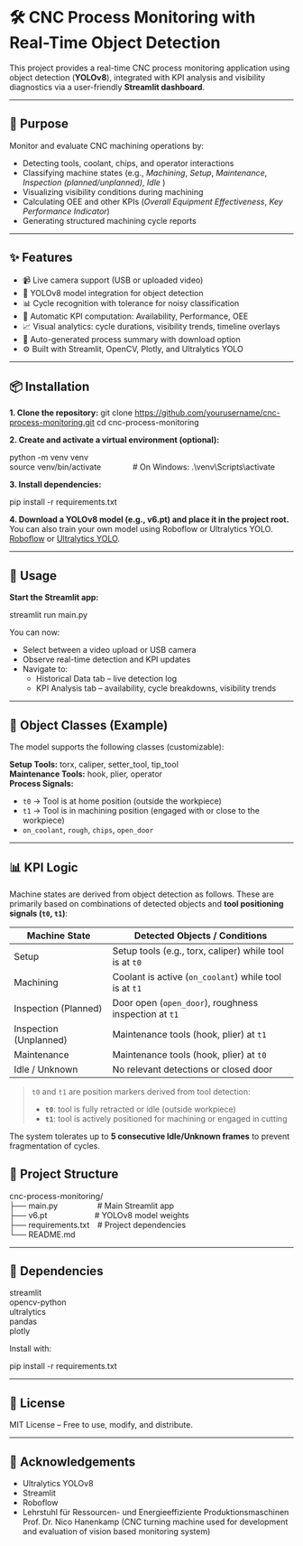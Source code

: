 # 🛠️ CNC Process Monitoring with Real-Time Object Detection

This project provides a real-time CNC process monitoring application using object detection (**YOLOv8**), integrated with KPI analysis and visibility diagnostics via a user-friendly **Streamlit dashboard**.

---

## 🎯 Purpose

Monitor and evaluate CNC machining operations by:

- Detecting tools, coolant, chips, and operator interactions  
- Classifying machine states (e.g., *Machining*, *Setup*, *Maintenance*, *Inspection (planned/unplanned)*, *Idle* )  
- Visualizing visibility conditions during machining  
- Calculating OEE and other KPIs (*Overall Equipment Effectiveness*, *Key Performance Indicator*)  
- Generating structured machining cycle reports  

---

## ✨ Features

- 📹 Live camera support (USB or uploaded video)  
- 🎯 YOLOv8 model integration for object detection  
- 📊 Cycle recognition with tolerance for noisy classification  
- 🧠 Automatic KPI computation: Availability, Performance, OEE  
- 📈 Visual analytics: cycle durations, visibility trends, timeline overlays  
- 🧾 Auto-generated process summary with download option  
- ⚙️ Built with Streamlit, OpenCV, Plotly, and Ultralytics YOLO  

---

## 📦 Installation

**1. Clone the repository:**
git clone https://github.com/yourusername/cnc-process-monitoring.git
cd cnc-process-monitoring

**2. Create and activate a virtual environment (optional):**

python -m venv venv  
source venv/bin/activate    # On Windows: .\venv\Scripts\activate

**3. Install dependencies:**

pip install -r requirements.txt

**4. Download a YOLOv8 model (e.g., v6.pt) and place it in the project root.**  
You can also train your own model using Roboflow or Ultralytics YOLO.
[Roboflow](https://universe.roboflow.com/stillstand/cnc-process-monitoring-with-object-detection-bwyzo) or [Ultralytics YOLO](https://docs.ultralytics.com/).

---

## 🚀 Usage

**Start the Streamlit app:**

streamlit run main.py

You can now:

- Select between a video upload or USB camera
- Observe real-time detection and KPI updates
- Navigate to:
  - Historical Data tab – live detection log
  - KPI Analysis tab – availability, cycle breakdowns, visibility trends

---

## 🧠 Object Classes (Example)

The model supports the following classes (customizable):

**Setup Tools:** torx, caliper, setter_tool, tip_tool  
**Maintenance Tools:** hook, plier, operator  
**Process Signals:**  
- `t0` → Tool is at home position (outside the workpiece)  
- `t1` → Tool is in machining position (engaged with or close to the workpiece)  
- `on_coolant`, `rough`, `chips`, `open_door`

---

## 📊 KPI Logic

Machine states are derived from object detection as follows. These are primarily based on combinations of detected objects and **tool positioning signals (`t0`, `t1`)**:

| Machine State            | Detected Objects / Conditions                        |
|--------------------------|------------------------------------------------------|
| Setup                    | Setup tools (e.g., torx, caliper) while tool is at `t0` |
| Machining                | Coolant is active (`on_coolant`) while tool is at `t1` |
| Inspection (Planned)     | Door open (`open_door`), roughness inspection at `t1`  |
| Inspection (Unplanned)   | Maintenance tools (hook, plier) at `t1`              |
| Maintenance              | Maintenance tools (hook, plier) at `t0`              |
| Idle / Unknown           | No relevant detections or closed door               |

> `t0` and `t1` are position markers derived from tool detection:
> - **`t0`**: tool is fully retracted or idle (outside workpiece)  
> - **`t1`**: tool is actively positioned for machining or engaged in cutting  

The system tolerates up to **5 consecutive Idle/Unknown frames** to prevent fragmentation of cycles.

## 📁 Project Structure

cnc-process-monitoring/  
├── main.py     # Main Streamlit app  
├── v6.pt      # YOLOv8 model weights  
├── requirements.txt # Project dependencies  
└── README.md

---

## 🧩 Dependencies

streamlit  
opencv-python  
ultralytics  
pandas  
plotly

Install with:

pip install -r requirements.txt

---

## 📃 License

MIT License – Free to use, modify, and distribute.

---

## 🙌 Acknowledgements

- Ultralytics YOLOv8  
- Streamlit  
- Roboflow  
- Lehrstuhl für Ressourcen- und Energieeffiziente Produktionsmaschinen Prof. Dr. Nico Hanenkamp  (CNC turning machine used for development and evaluation of vision based monitoring system)





